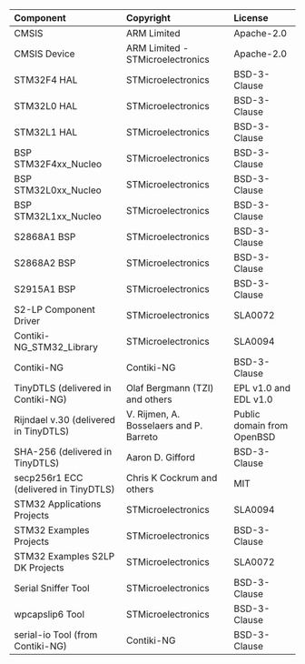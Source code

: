 | Component                             | Copyright                               | License            |
|:--------------------------------------|:----------------------------------------|:-------------------|
| CMSIS                                 | ARM Limited                             | Apache-2.0 |
| CMSIS Device                          | ARM Limited - STMicroelectronics        | Apache-2.0 |
| STM32F4 HAL                           | STMicroelectronics                      | BSD-3-Clause |
| STM32L0 HAL                           | STMicroelectronics                      | BSD-3-Clause |
| STM32L1 HAL                           | STMicroelectronics                      | BSD-3-Clause |
| BSP STM32F4xx_Nucleo                  | STMicroelectronics                      | BSD-3-Clause |
| BSP STM32L0xx_Nucleo                  | STMicroelectronics                      | BSD-3-Clause |
| BSP STM32L1xx_Nucleo                  | STMicroelectronics                      | BSD-3-Clause |
| S2868A1 BSP                           | STMicroelectronics                      | BSD-3-Clause |
| S2868A2 BSP                           | STMicroelectronics                      | BSD-3-Clause |
| S2915A1 BSP                           | STMicroelectronics                      | BSD-3-Clause |
| S2-LP Component Driver                | STMicroelectronics                      | SLA0072 |
| Contiki-NG_STM32_Library              | STMicroelectronics                      | SLA0094      |
| Contiki-NG                            | Contiki-NG                              | BSD-3-Clause |
| TinyDTLS (delivered in Contiki-NG)    | Olaf Bergmann (TZI) and others          | EPL v1.0 and EDL v1.0|
| Rijndael v.30 (delivered in TinyDTLS) | V. Rijmen, A. Bosselaers and P. Barreto | Public domain from OpenBSD |
| SHA-256 (delivered in TinyDTLS)       | Aaron D. Gifford                        | BSD-3-Clause |
| secp256r1 ECC (delivered in TinyDTLS) | Chris K Cockrum  and others             | MIT |
| STM32 Applications Projects           | STMicroelectronics                      | SLA0094 |
| STM32 Examples Projects               | STMicroelectronics                      | BSD-3-Clause |
| STM32 Examples S2LP DK Projects       | STMicroelectronics                      | SLA0072 |
| Serial Sniffer Tool                   | STMicroelectronics                      | BSD-3-Clause |
| wpcapslip6 Tool                       | STMicroelectronics                      | BSD-3-Clause |
| serial-io Tool (from Contiki-NG)      | Contiki-NG                              | BSD-3-Clause |